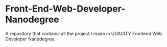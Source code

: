 # Front-End-Web-Developer-Nanodegree
A repository that contains all the project I made in UDACITY Frontend Web Developer Nanodegree.
